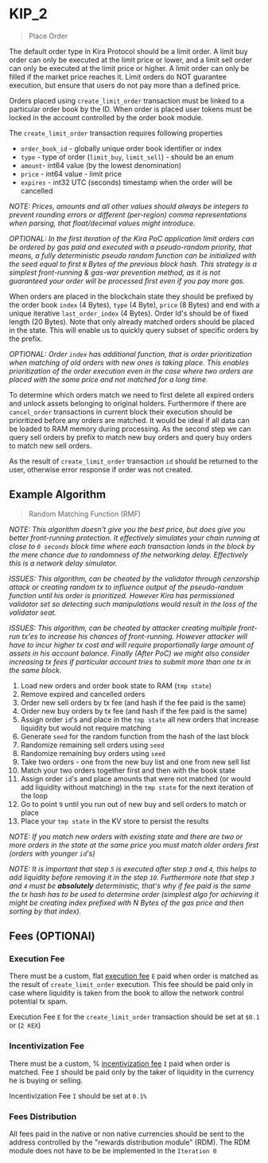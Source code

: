 # KIP_2

> Place Order

The default order type in Kira Protocol should be a limit order. A limit buy order can only be executed at the limit price or lower, and a limit sell order can only be executed at the limit price or higher. A limit order can only be filled if the market price reaches it. Limit orders do NOT guarantee execution, but ensure that users do not pay more than a defined price.

Orders placed using `create_limit_order` transaction must be linked to a particular order book by the ID. When order is placed user tokens must be locked in the account controlled by the order book module.   

The `create_limit_order` transaction requires following properties
 * `order_book_id` - globally unique order book identifier or index
 * `type` - type of order (`limit_buy`, `limit_sell`) - should be an enum
 * `amount`- int64 value (by the lowest denomination)
 * `price` - int64 value - limit price
 * `expires` - int32 UTC (seconds) timestamp when the order will be cancelled

_NOTE: Prices, amounts and all other values should always be integers to prevent rounding errors or different (per-region) comma representations when parsing, that float/decimal values might introduce._

_OPTIONAL: In the first iteration of the Kira PoC application limit orders can be ordered by gas paid and executed with a pseudo-random priority, that means, a fully deterministic  pseudo random function can be initialized with the seed equal to first `N` Bytes of the previous block hash. This strategy is a simplest front-running & gas-war prevention method, as it is not guaranteed your order will be processed first even if you pay more gas._

When orders are placed in the blockchain state they should be prefixed by the order book `index` (4 Bytes), `type` (4 Byte), `price` (8 Bytes) and end with a unique iterative `last_order_index` (4 Bytes). Order Id's should be of fixed length (20 Bytes). Note that only already matched orders should be placed in the state. This will enable us to quickly query subset of specific orders by the prefix.

_OPTIONAL: Order `index` has additional function, that is order prioritization when matching of old orders with new ones is taking place. This enables prioritization of the order execution even in the case where two orders are placed with the same price and not matched for a long time._

To determine which orders match we need to first delete all expired orders and unlock assets belonging to original holders. Furthermore if there are `cancel_order` transactions in current block their execution should be prioritized before any orders are matched. It would be ideal if all data can be loaded to RAM memory during processing. As the second step we can query sell orders by prefix to match new buy orders and query buy orders to match new sell orders.

As the result of `create_limit_order` transaction `id` should be returned to the user, otherwise error response if order was not created.

## Example Algorithm

> Random Matching Function (RMF)

_NOTE: This algorithm doesn't give you the best price, but does give you better front-running protection. It effectively simulates your chain running at close to `0 seconds` block time where each transaction lands in the block by the mere chance due to randomness of the networking delay. Effectively this is a network delay simulator._

_ISSUES: This algorithm, can be cheated by the validator through cenzorship attack or creating random tx to influence output of the pseudo-random function until his order is prioritized. However Kira has permissioned validator set so detecting such manipulations would result in the loss of the validator seat._

_ISSUES: This algorithm, can be cheated by attacker creating multiple front-run tx'es to increase his chances of front-running. However attacker will have to incur higher tx cost and will require proportionally large amount of assets in his account balance. Finally (After PoC) we might also consider increasing tx fees if particular account tries to submit more than one tx in the same block._

1. Load new orders and order book state to RAM (`tmp state`)
2. Remove expired and cancelled orders
3. Order new sell orders by tx fee (and hash if the fee paid is the same)
4. Order new buy orders by tx fee (and hash if the fee paid is the same)
5. Assign order `id`'s and place in the `tmp state` all new orders that increase liquidity but would not require matching
6. Generate `seed` for the random function from the hash of the last block
7. Randomize remaining sell orders using `seed`
8. Randomize remaining buy orders using `seed`
9. Take two orders - one from the new buy list and one from new sell list
10. Match your two orders together first and then with the book state
11. Assign order `id`'s and place amounts that were not matched (or would add liquidity without matching) in the `tmp state` for the next iteration of the loop
12. Go to point `9` until you run out of new buy and sell orders to match or place
13. Place your `tmp state` in the KV store to persist the results

_NOTE: If you match new orders with existing state and there are two or more orders in the state at the same price you must match older orders first (orders with younger `id`'s)_

_NOTE: It is important that step `5` is executed after step `3` and `4`, this helps to add liquidity before removing it in the step `10`. Furthermore note that step `3` and `4` must be **absolutely** deterministic, that's why if fee paid is the same the tx hash has to be used to determine order (simplest algo for achieving it might be creating index prefixed with N Bytes of the gas price and then sorting by that index)._

## Fees (OPTIONAl)

### Execution Fee

There must be a custom, flat [execution fee](../fees.md#execution-fee) `Ε` paid when order is matched as the result of `create_limit_order` execution. This fee should be paid only in case where liquidity is taken from the book to allow the network control potential tx spam.

Execution Fee `Ε` for the `create_limit_order` transaction should be set at `$0.1` or (`2 KEX`)

### Incentivization Fee

There must be a custom, % [incentivization fee](../fees.md#incentivization-fee) `Ι` paid when order is matched. Fee `Ι` should be paid only by the taker of liquidity in the currency he is buying or selling. 

Incentivization Fee `Ι` should be set at `0.1%`

### Fees Distribution

All fees paid in the native or non native currencies should be sent to the address controlled by the "rewards distribution module" (RDM). The RDM module does not have to be be implemented in the `Iteration 0`



